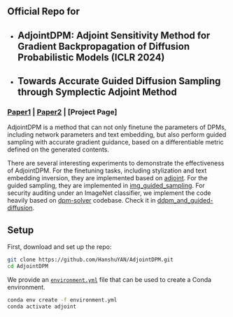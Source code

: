 ## Official Repo for 
- ## AdjointDPM: Adjoint Sensitivity Method for Gradient Backpropagation of Diffusion Probabilistic Models (ICLR 2024)
- ## Towards Accurate Guided Diffusion Sampling through Symplectic Adjoint Method

### [Paper1](https://openreview.net/pdf?id=y33lDRBgWI) | [Paper2](https://arxiv.org/pdf/2312.12030.pdf) | [Project Page] 


AdjointDPM is a method that can not only finetune the parameters of DPMs, including network parameters and text embedding, but also perform guided sampling with accurate gradient guidance, based on a differentiable metric defined on the generated contents. 

There are several interesting experiments to demonstrate the effectiveness of AdjointDPM. For the finetuning tasks, including stylization and text embedding inversion, they are implemented based on [adjoint](https://github.com/HanshuYAN/AdjointDPM/tree/main/adjoint). For the guided sampling, they are implemented in [img_guided_sampling](https://github.com/HanshuYAN/AdjointDPM/tree/main/img_guided_sampling). For security auditing under an ImageNet classifier, we implement the code heavily based on [dpm-solver](https://github.com/LuChengTHU/dpm-solver/tree/main/examples/ddpm_and_guided-diffusion) codebase. Check it in [ddpm_and_guided-diffusion](https://github.com/HanshuYAN/AdjointDPM/tree/main/ddpm_and_guided-diffusion). 


## Setup

First, download and set up the repo:

```bash
git clone https://github.com/HanshuYAN/AdjointDPM.git
cd AdjointDPM
```

We provide an [`environment.yml`](environment.yml) file that can be used to create a Conda environment. 

```bash
conda env create -f environment.yml
conda activate adjoint
```
